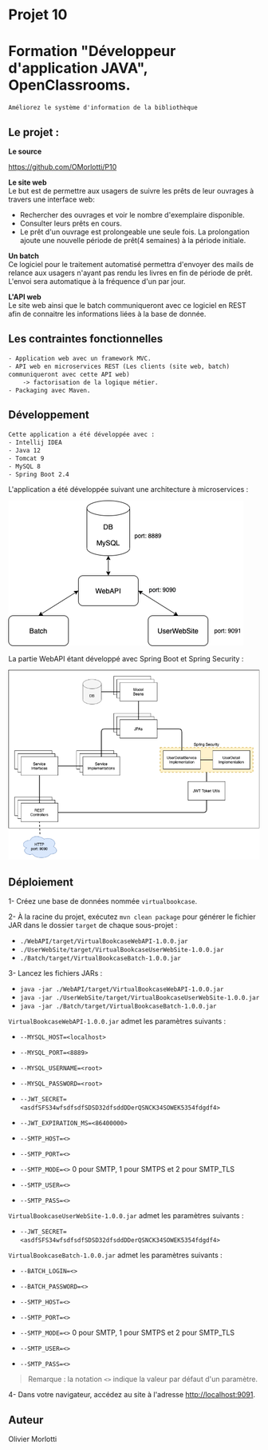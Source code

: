 # Projet 10


# Formation "Développeur d'application JAVA", OpenClassrooms.

	Améliorez le système d'information de la bibliothèque


## Le projet :

**Le source**<br/>

https://github.com/OMorlotti/P10

**Le site web**<br/>
Le but est de permettre aux usagers de suivre les prêts de leur ouvrages à travers une
interface web:
* Rechercher des ouvrages et voir le nombre d'exemplaire disponible.
* Consulter leurs prêts en cours.
* Le prêt d'un ouvrage est prolongeable une seule fois.
  La prolongation ajoute une nouvelle période de prêt(4 semaines) à la période initiale.


**Un batch**<br/>
Ce logiciel pour le traitement automatisé permettra d'envoyer des mails de relance
aux usagers n'ayant pas rendu les livres en fin de période de prêt. L'envoi sera automatique
à la fréquence d'un par jour.

**L'API web**<br/>
Le site web ainsi que le batch communiqueront avec ce logiciel en REST afin de connaitre
les informations liées à la base de donnée.


## Les contraintes fonctionnelles

	- Application web avec un framework MVC.
	- API web en microservices REST (Les clients (site web, batch) communiqueront avec cette API web) 
		-> factorisation de la logique métier.
	- Packaging avec Maven.

## Développement

	Cette application a été développée avec :
	- Intellij IDEA
	- Java 12
	- Tomcat 9
	- MySQL 8
	- Spring Boot 2.4

L'application a été développée suivant une architecture à microservices :

![WholeProject](WholeProject.png)

La partie WebAPI étant développé avec Spring Boot et Spring Security :

![WebAPI](WebAPI.png)

## Déploiement

1- Créez une base de données nommée `virtualbookcase`.

2- À la racine du projet, exécutez `mvn clean package` pour générer le fichier JAR dans le dossier `target` de chaque sous-projet :
  * `./WebAPI/target/VirtualBookcaseWebAPI-1.0.0.jar`
  * `./UserWebSite/target/VirtualBookcaseUserWebSite-1.0.0.jar`
  * `./Batch/target/VirtualBookcaseBatch-1.0.0.jar`

3- Lancez les fichiers JARs :
  * `java -jar ./WebAPI/target/VirtualBookcaseWebAPI-1.0.0.jar`
  * `java -jar ./UserWebSite/target/VirtualBookcaseUserWebSite-1.0.0.jar`
  * `java -jar ./Batch/target/VirtualBookcaseBatch-1.0.0.jar`

`VirtualBookcaseWebAPI-1.0.0.jar` admet les paramètres suivants :
  * `--MYSQL_HOST=<localhost>`
  * `--MYSQL_PORT=<8889>`
  * `--MYSQL_USERNAME=<root>`
  * `--MYSQL_PASSWORD=<root>`


  * `--JWT_SECRET=<asdfSFS34wfsdfsdfSDSD32dfsddDDerQSNCK34SOWEK5354fdgdf4>`
  * `--JWT_EXPIRATION_MS=<86400000>`


  * `--SMTP_HOST=<>`
  * `--SMTP_PORT=<>`
  * `--SMTP_MODE=<>` 0 pour SMTP, 1 pour SMTPS et 2 pour SMTP_TLS
  * `--SMTP_USER=<>`
  * `--SMTP_PASS=<>`

`VirtualBookcaseUserWebSite-1.0.0.jar` admet les paramètres suivants :

  * `--JWT_SECRET=<asdfSFS34wfsdfsdfSDSD32dfsddDDerQSNCK34SOWEK5354fdgdf4>`

`VirtualBookcaseBatch-1.0.0.jar` admet les paramètres suivants :

  * `--BATCH_LOGIN=<>`
  * `--BATCH_PASSWORD=<>`

  * `--SMTP_HOST=<>`
  * `--SMTP_PORT=<>`
  * `--SMTP_MODE=<>` 0 pour SMTP, 1 pour SMTPS et 2 pour SMTP_TLS
  * `--SMTP_USER=<>`
  * `--SMTP_PASS=<>`

> Remarque : la notation `<>` indique la valeur par défaut d'un paramètre. 

4- Dans votre navigateur, accédez au site à l'adresse [http://localhost:9091](http://localhost:9091).


## Auteur

Olivier Morlotti